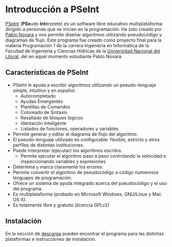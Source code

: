 # Introducción a PSeInt

[PSeInt](http://pseint.sourceforge.net/) (**PSe**udo **Int**érprete) es un software libre educativo multiplataforma dirigido a personas que se inician en la programación. Ha sido creado por [Pablo Novara](http://www.ellitoral.com/index.php/diarios/2015/09/16/educacion/EDUC-01.html) y nos permite diseñar algoritmos utilizando pseudocódigo y diagramas de flujo. 
Este programa fue creado como proyecto final para la materia Programación 1 de la carrera Ingeniería en Informática de la Facultad de Ingeniería y Ciencias Hídricas de la [Universidad Nacional del Litoral](https://www.unl.edu.ar/), del en aquel momento estudiante Pablo Novara. 

## Características de PSeInt

* PSeInt le ayuda a escribir algoritmos utilizando un pseudo-lenguaje simple, intuitivo y en español.
	* Autocompletado
	* Ayudas Emergentes
	* Plantillas de Comandos
	* Coloreado de Sintaxis
	* Resaltado de bloques lógicos
	* Identación Inteligente
	* Listados de funciones, operadores y variables
* Permite generar y editar el diagrama de flujo del algoritmo.
* El pseudo-lenguaje utilizado es configurable: flexible, estricto y otros perfiles de distintas instituciones.
* Puede interpretar (ejecutar) los algoritmos escritos.
	* Permite ejecutar el algoritmo paso a paso controlando la velocidad e inspeccionando variables y expresiones
* Determina y marca claramente los errores.
* Permite convertir el algoritmo de pseudocódigo a código numerosos lenguajes de programación.
* Ofrece un sistema de ayuda integrado acerca del pseudocódigo y el uso del programa.
* Es multiplataforma (probado en Microsoft Windows, GNU/Linux y Mac OS X).
* Es totalmente libre y gratuito (licencia GPLv2)

## Instalación 

En la sección de [descarga](http://pseint.sourceforge.net/index.php?page=descargas.php) puedes encontrar el programa para las distintas plataformas e instrucciones de instalación.